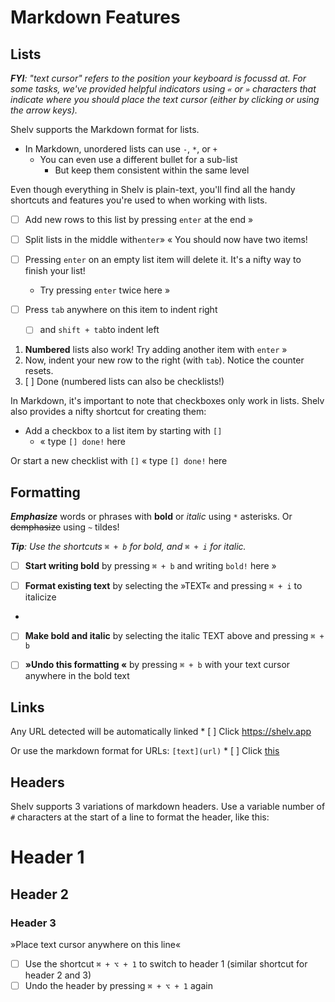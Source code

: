 # Markdown Features

## Lists

***FYI**:  "text cursor" refers to the position your keyboard is focussd at. For some tasks, we've provided  helpful indicators using `«` or `»` characters that indicate where you should place the text cursor (either by clicking or using the arrow keys).*

Shelv supports the Markdown format for lists. 

- In Markdown, unordered lists can use `-`, `*`, or `+`
	* You can even use a different bullet for a sub-list
		+ But keep them consistent within the same level

Even though everything in Shelv is plain-text, you'll find all the handy shortcuts and features you're used to when working with lists.

- [ ] Add new rows to this list by pressing `enter` at the end »

- [ ] Split lists in the middle with`enter`» « You should now have two items!

- [ ] Pressing `enter` on an empty list item will delete it. It's a nifty way to finish your list!
	* Try pressing `enter` twice here »

- [ ] Press `tab` anywhere on this item to indent right
	* [ ]  and `shift + tab`to indent left

1. **Numbered** lists also work! Try adding another item with `enter` »
2. Now, indent your new row to the right (with `tab`). Notice the counter resets.
3. [ ] Done (numbered lists can also be checklists!)

In Markdown, it's important to note that checkboxes only work in lists. Shelv also provides a nifty shortcut for creating them:

- Add a checkbox to a list item by starting with `[]`
	* « type `[] done!` here 

Or start a new checklist with `[]`
« type `[] done!` here


## Formatting

***Emphasize*** words or phrases with **bold** or *italic* using `*` asterisks. Or ~~demphasize~~ using `~` tildes!

***Tip**: Use the shortcuts `⌘ + b` for bold, and `⌘ + i` for italic.*

- [ ] **Start writing bold** by pressing `⌘ + b` and writing `bold!` here » 

- [ ] **Format existing text** by selecting the  »TEXT« and pressing `⌘ + i` to italicize
- 
- [ ] **Make bold and italic** by selecting the italic TEXT above and pressing  `⌘ + b`

- [ ] **»Undo this formatting «** by pressing  `⌘ + b` with your text cursor anywhere in the bold text


## Links

Any URL detected will be automatically linked 
	* [ ] Click https://shelv.app 

Or use the markdown format for URLs: `[text](url)`
	* [ ] Click [this](https://shelv.app) 

## Headers

Shelv supports 3 variations of markdown headers. Use a variable number of `#` characters at the start of a line to format the header, like this:

# Header 1
## Header 2
### Header 3

»Place text cursor anywhere on this line«
- [ ] Use the shortcut `⌘ + ⌥ + 1` to switch to header 1 (similar shortcut for header 2 and 3)
- [ ] Undo the header by pressing `⌘ + ⌥ + 1` again